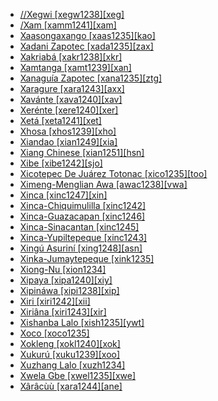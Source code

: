 - [//Xegwi [xegw1238][xeg]](tree/tuuu1241/kwii1241/xegw1238/md.ini)
- [/Xam [xamm1241][xam]](tree/tuuu1241/kwii1241/xamm1241/md.ini)
- [Xaasongaxango [xaas1235][kao]](tree/mand1469/west2780/mand1431/cent2047/mand1432/mand1433/mand1434/mand1435/west2499/xaso1239/xaas1235/md.ini)
- [Xadani Zapotec [xada1235][zax]](tree/otom1299/east2557/popo1292/zapo1436/zapo1437/nucl1765/core1259/sout3003/xada1235/md.ini)
- [Xakriabá [xakr1238][xkr]](tree/nucl1710/jeee1236/jece1235/xakr1238/md.ini)
- [Xamtanga [xamt1239][xan]](tree/afro1255/cush1243/cent2193/nort3158/nort3163/xamt1239/md.ini)
- [Xanaguía Zapotec [xana1235][ztg]](tree/otom1299/east2557/popo1292/zapo1436/zapo1437/nucl1765/core1259/sout3003/xana1235/md.ini)
- [Xaragure [xara1243][axx]](tree/aust1307/nucl1752/mala1545/cent2237/east2712/ocea1241/sout3173/newc1243/sout3189/xara1243/md.ini)
- [Xavánte [xava1240][xav]](tree/nucl1710/jeee1236/jece1235/xava1240/md.ini)
- [Xerénte [xere1240][xer]](tree/nucl1710/jeee1236/jece1235/xere1240/md.ini)
- [Xetá [xeta1241][xet]](tree/tupi1275/mawe1252/awet1245/tupi1276/tupi1277/xeta1241/md.ini)
- [Xhosa [xhos1239][xho]](tree/atla1278/volt1241/benu1247/bant1294/sout3152/narr1281/east2731/sout3180/ngun1275/ngun1276/ngun1267/zulu1251/xhos1239/md.ini)
- [Xiandao [xian1249][xia]](tree/book1242/xian1249/md.ini)
- [Xiang Chinese [xian1251][hsn]](tree/sino1245/sini1245/clas1255/midd1354/xian1251/md.ini)
- [Xibe [xibe1242][sjo]](tree/tung1282/manc1250/manc1251/xibe1242/md.ini)
- [Xicotepec De Juárez Totonac [xico1235][too]](tree/toto1251/toto1252/cent1397/nort3265/xico1235/md.ini)
- [Ximeng-Menglian Awa [awac1238][vwa]](tree/aust1305/khas1273/pala1352/east2331/waic1245/wala1271/waaa1245/awac1238/md.ini)
- [Xinca [xinc1247][xin]](tree/book1242/xinc1247/md.ini)
- [Xinca-Chiquimulilla [xinc1242]](tree/xinc1237/xinc1244/xinc1242/md.ini)
- [Xinca-Guazacapan [xinc1246]](tree/xinc1237/xinc1246/md.ini)
- [Xinca-Sinacantan [xinc1245]](tree/xinc1237/unun9938/xinc1245/md.ini)
- [Xinca-Yupiltepeque [xinc1243]](tree/xinc1237/xinc1243/md.ini)
- [Xingú Asuriní [xing1248][asn]](tree/tupi1275/mawe1252/awet1245/tupi1276/subg1264/xing1248/md.ini)
- [Xinka-Jumaytepeque [xink1235]](tree/xinc1237/xinc1244/xink1235/md.ini)
- [Xiong-Nu [xion1234]](tree/uncl1493/xion1234/md.ini)
- [Xipaya [xipa1240][xiy]](tree/tupi1275/yuru1262/xipa1240/md.ini)
- [Xipináwa [xipi1238][xip]](tree/unat1236/pano1260/xipi1238/md.ini)
- [Xiri [xiri1242][xii]](tree/khoe1240/khoe1241/khoe1242/sout3214/xiri1242/md.ini)
- [Xiriâna [xiri1243][xir]](tree/araw1281/nort2990/negr1239/bahu1238/xiri1243/md.ini)
- [Xishanba Lalo [xish1235][ywt]](tree/sino1245/burm1265/lolo1265/lolo1267/nili1235/liso1234/nucl1734/lisu1252/lalu1234/lalo1240/grea1292/core1258/cent2297/xish1235/md.ini)
- [Xoco [xoco1235]](tree/uncl1493/xoco1235/md.ini)
- [Xokleng [xokl1240][xok]](tree/nucl1710/jeee1236/jeme1246/kain1270/xokl1240/md.ini)
- [Xukurú [xuku1239][xoo]](tree/xuku1239/md.ini)
- [Xuzhang Lalo [xuzh1234]](tree/sino1245/burm1265/lolo1265/lolo1267/nili1235/liso1234/nucl1734/lisu1252/lalu1234/lalo1240/grea1292/xuzh1234/md.ini)
- [Xwela Gbe [xwel1235][xwe]](tree/atla1278/volt1241/kwav1236/gbee1241/east2711/xwel1235/md.ini)
- [Xârâcùù [xara1244][ane]](tree/aust1307/nucl1752/mala1545/cent2237/east2712/ocea1241/sout3173/newc1243/sout3189/xara1244/md.ini)
